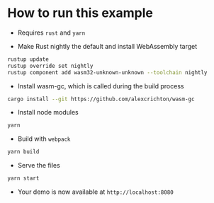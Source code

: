 # How to run this example

* Requires `rust` and `yarn`

* Make Rust nightly the default and install WebAssembly target
```bash
rustup update
rustup override set nightly
rustup component add wasm32-unknown-unknown --toolchain nightly
```

* Install wasm-gc, which is called during the build process
```bash
cargo install --git https://github.com/alexcrichton/wasm-gc
```

* Install node modules
```bash
yarn
```

* Build with `webpack`
```bash
yarn build
```

* Serve the files
```bash
yarn start
```

* Your demo is now available at `http://localhost:8080`
